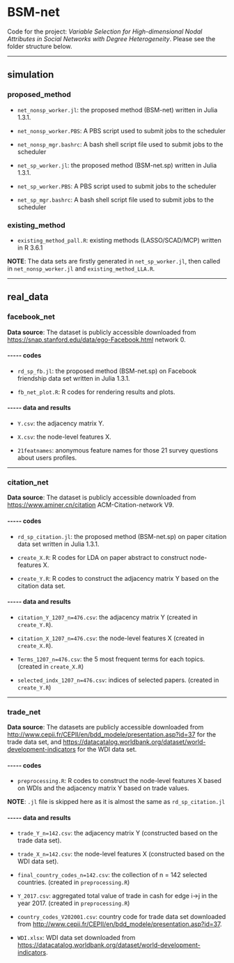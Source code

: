 # BSM-net
Code for the project: *Variable Selection for High-dimensional Nodal Attributes in Social Networks with Degree Heterogeneity*. Please see the folder structure below. 

---------------------------------------------------------------------------------------

## simulation

### proposed_method

* `net_nonsp_worker.jl`: the proposed method (BSM-net) written in Julia 1.3.1.

* `net_nonsp_worker.PBS`: A PBS script used to submit jobs to the scheduler

* `net_nonsp_mgr.bashrc`: A bash shell script file used to submit jobs to the scheduler

* `net_sp_worker.jl`: the proposed method (BSM-net.sp) written in Julia 1.3.1.

* `net_sp_worker.PBS`: A PBS script used to submit jobs to the scheduler

* `net_sp_mgr.bashrc`: A bash shell script file used to submit jobs to the scheduler

### existing_method

* `existing_method_pall.R`: existing methods (LASSO/SCAD/MCP) written in R 3.6.1
    

**NOTE**: The data sets are firstly generated in `net_sp_worker.jl`, then called in `net_nonsp_worker.jl` and `existing_method_LLA.R`.

-------------------------------------------------------------------------------------------

## real_data

### facebook_net

**Data source**: The dataset is publicly accessible downloaded from <https://snap.stanford.edu/data/ego-Facebook.html> network 0.

#### ----- codes

* `rd_sp_fb.jl`: the proposed method (BSM-net.sp) on Facebook friendship data set written in Julia 1.3.1.

* `fb_net_plot.R`: R codes for rendering results and plots.

#### ----- data and results

* `Y.csv`: the adjacency matrix Y.

* `X.csv`: the node-level features X.

* `21featnames`: anonymous feature names for those 21 survey questions about users profiles.

-------------------------------------------------------------------------------------------
 
### citation_net

**Data source**: The dataset is publicly accessible downloaded from <https://www.aminer.cn/citation> ACM-Citation-network V9.

#### ----- codes

* `rd_sp_citation.jl`: the proposed method (BSM-net.sp) on paper citation data set written in Julia 1.3.1.

* `create_X.R`: R codes for LDA on paper abstract to construct node-features X.

* `create_Y.R`: R codes to construct the adjacency matrix Y based on the citation data set.

#### ----- data and results

* `citation_Y_1207_n=476.csv`: the adjacency matrix Y (created in `create_Y.R`).

* `citation_X_1207_n=476.csv`: the node-level features X (created in `create_X.R`).

* `Terms_1207_n=476.csv`: the 5 most frequent terms for each topics. (created in `create_X.R`)

* `selected_indx_1207_n=476.csv`: indices of selected papers. (created in `create_Y.R`)

---------------------------------------------------------------------------------------------------------------------------------

### trade_net

**Data source**: The datasets are publicly accessible downloaded from <http://www.cepii.fr/CEPII/en/bdd_modele/presentation.asp?id=37> for the trade data set, and <https://datacatalog.worldbank.org/dataset/world-development-indicators> for the WDI data set.

#### ----- codes

* `preprocessing.R`: R codes to construct the node-level features X based on WDIs and the adjacency matrix Y based on trade values.

**NOTE**: `.jl` file is skipped here as it is almost the same as `rd_sp_citation.jl`

#### ----- data and results

* `trade_Y_n=142.csv`: the adjacency matrix Y (constructed based on the trade data set).

* `trade_X_n=142.csv`: the node-level features X (constructed based on the WDI data set).

* `final_country_codes_n=142.csv`: the collection of n = 142 selected countries. (created in `preprocessing.R`)

* `Y_2017.csv`: aggregated total value of trade in cash for edge i->j in the year 2017. (created in `preprocessing.R`)

* `country_codes_V202001.csv`: country code for trade data set downloaded from <http://www.cepii.fr/CEPII/en/bdd_modele/presentation.asp?id=37>.

* `WDI.xlsx`: WDI data set downloaded from <https://datacatalog.worldbank.org/dataset/world-development-indicators>.
